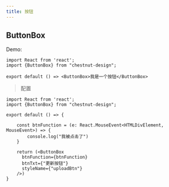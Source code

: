 ```yaml
---
title: 按钮
---
```


## ButtonBox

Demo:

```tsx
import React from 'react';
import {ButtonBox} from "chestnut-design";

export default () => <ButtonBox>我是一个按钮</ButtonBox>
```

> 配置

```tsx
import React from 'react';
import {ButtonBox} from "chestnut-design";

export default () => {
    
    const btnFunction = (e: React.MouseEvent<HTMLDivElement, MouseEvent>) => {
        console.log("我被点击了")
    }
    
    return (<ButtonBox
      btnFunction={btnFunction}
      btnTxt={"更新按钮"}
      styleName={"uploadBtn"}
    />)
}

```

<API src="./index.tsx"></API>

